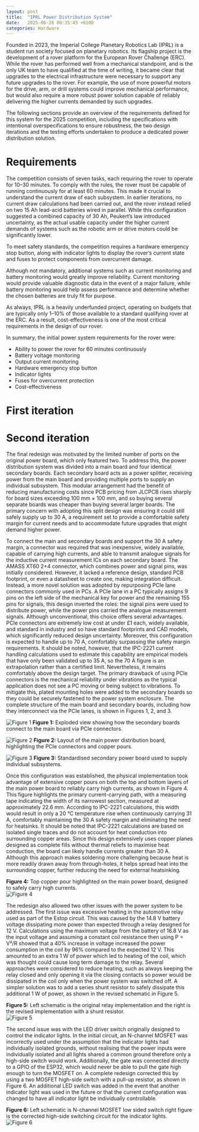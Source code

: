 ```yaml
---
layout: post
title:  "IPRL Power Distribution System"
date:   2025-06-28 00:35:45 +0100
categories: Hardware
---
```

Founded in 2023, the Imperial College Planetary Robotics Lab (IPRL) is a student run society focused on planetary robotics. Its flagship project is the development of a rover platform for the European Rover Challenge (ERC). While the rover has performed well from a mechanical standpoint, and is the only UK team to have qualified at the time of writing, it became clear that upgrades to the electrical infrastructure were necessary to support any future upgrades to the rover. For example, the use of more powerful motors for the drive, arm, or drill systems could improve mechanical performance, but would also require a more robust power solution capable of reliably delivering the higher currents demanded by such upgrades.

The following sections provide an overview of the requirements defined for this system for the 2025 competition, including the specifications with intentional overspecifications to ensure robustness, the two design iterations and the testing efforts undertaken to produce a dedicated power distribution solution.

# Requirements

The competition consists of seven tasks, each requiring the rover to operate for 10–30 minutes. To comply with the rules, the rover must be capable of running continuously for at least 60 minutes. This made it crucial to understand the current draw of each subsystem. In earlier iterations, no current draw calculations had been carried out, and the rover instead relied on two 15 Ah lead-acid batteries wired in parallel. While this configuration suggested a combined capacity of 30 Ah, Peukert’s law introduced uncertainty, as the actual usable capacity under the higher current demands of systems such as the robotic arm or drive motors could be significantly lower.

To meet safety standards, the competition requires a hardware emergency stop button, along with indicator lights to display the rover’s current state and fuses to protect components from overcurrent damage.

Although not mandatory, additional systems such as current monitoring and battery monitoring would greatly improve reliability. Current monitoring would provide valuable diagnostic data in the event of a major failure, while battery monitoring would help assess performance and determine whether the chosen batteries are truly fit for purpose.

As always, IPRL is a heavily underfunded project, operating on budgets that are typically only 1–10% of those available to a standard qualifying rover at the ERC. As a result, cost-effectiveness is one of the most critical requirements in the design of our rover.

In summary, the initial power system requirements for the rover were:
- Ability to power the rover for 60 minutes continuously
- Battery voltage monitoring
- Output current monitoring
- Hardware emergency stop button
- Indicator lights
- Fuses for overcurrent protection
- Cost-effectiveness

# First iteration


# Second iteration

The final redesign was motivated by the limited number of ports on the original power board, which only featured two. To address this, the power distribution system was divided into a main board and four identical secondary boards. Each secondary board acts as a power splitter, receiving power from the main board and providing multiple ports to supply an individual subsystem. This modular arrangement had the benefit of reducing manufacturing costs since PCB pricing from JLCPCB rises sharply for board sizes exceeding 100 mm × 100 mm, and so buying several separate boards was cheaper than buying several larger boards. The primary concern with adopting this split design was ensuring it could still safely supply up to 30 A, a requirement set to provide a comfortable safety margin for current needs and to accommodate future upgrades that might demand higher power.

To connect the main and secondary boards and support the 30 A safety margin, a connector was required that was inexpensive, widely available, capable of carrying high currents, and able to transmit analogue signals for the inductive current measurement ICs on each secondary board. The AMASS XT60 2+4 connector, which combines power and signal pins, was initially considered. However, it lacked a reference design, standard PCB footprint, or even a datasheet to create one, making integration difficult. Instead, a more novel solution was adopted by repurposing PCIe lane connectors commonly used in PCs. A PCIe lane in a PC typically assigns 9 pins on the left side of the mechanical key for power and the remaining 155 pins for signals, this design inverted the roles: the signal pins were used to distribute power, while the power pins carried the analogue measurement signals. Although unconventional, this choice offers several advantages. PCIe connectors are extremely low cost at under £1 each, widely available, and standard in industry and so have standard footprints and CAD models, which significantly reduced design uncertainty. Moreover, this configuration is expected to handle up to 70 A, comfortably surpassing the safety margin requirements. It should be noted, however, that the IPC-2221 current handling calculations used to estimate this capability are empirical models that have only been validated up to 35 A, so the 70 A figure is an extrapolation rather than a certified limit. Nevertheless, it remains comfortably above the design target. The primary drawback of using PCIe connectors is the mechanical reliability under vibrations as the typical application does not see a PC moving or being subject to vibrations. To mitigate this, plated mounting holes were added to the secondary boards so they could be securely fastened to the power system enclosure. The complete structure of the main board and secondary boards, including how they interconnect via the PCIe lanes, is shown in Figures 1, 2, and 3.

![Figure 1](/assets/images/board_exploded.png)
**Figure 1:** Exploded view showing how the secondary boards connect to the main board via PCIe connectors.  

![Figure 2](/assets/images/main_board.png)
**Figure 2:** Layout of the main power distribution board, highlighting the PCIe connectors and copper pours.  

![Figure 3](/assets/images/secondary_board.png)
**Figure 3:** Standardised secondary power board used to supply individual subsystems.  

Once this configuration was established, the physical implementation took advantage of extensive copper pours on both the top and bottom layers of the main power board to reliably carry high currents, as shown in Figure 4. This figure highlights the primary current-carrying path, with a measuring tape indicating the width of its narrowest section, measured at approximately 22.6 mm. According to IPC-2221 calculations, this width would result in only a 20 °C temperature rise when continuously carrying 31 A, comfortably maintaining the 30 A safety margin and eliminating the need for heatsinks. It should be noted that IPC-2221 calculations are based on isolated single traces and do not account for heat conduction into surrounding copper areas. Since this design extensively uses copper planes designed as complete fills without thermal reliefs to maximise heat conduction, the board can likely handle currents greater than 30 A. Although this approach makes soldering more challenging because heat is more readily drawn away from through-holes, it helps spread heat into the surrounding copper, further reducing the need for external heatsinking.

**Figure 4:** Top copper pour highlighted on the main power board, designed to safely carry high currents.  
![Figure 4](Final%20Design/Images/Electronics/copper_pours.png)

The redesign also allowed two other issues with the power system to be addressed. The first issue was excessive heating in the automotive relay used as part of the Estop circuit. This was caused by the 14.8 V battery voltage dissipating more power than expected through a relay designed for 12 V. Calculations using the maximum voltage from the battery of 16.8 V as the input voltage and assuming a constant coil resistance then using P = V²/R showed that a 40% increase in voltage increased the power consumption in the coil by 96% compared to the expected 12 V. This amounted to an extra 1 W of power which led to heating of the coil, which was thought could cause long term damage to the relay. Several approaches were considered to reduce heating, such as always keeping the relay closed and only opening it via the closing contacts so power would be dissipated in the coil only when the power system was switched off. A simpler solution was to add a series shunt resistor to safely dissipate this additional 1 W of power, as shown in the revised schematic in Figure 5.

**Figure 5:** Left schematic is the original relay implementation and the right is the revised implementation with a shunt resistor.  
![Figure 5](Final%20Design/Images/Electronics/relay_schematic.png)

The second issue was with the LED driver switch originally designed to control the indicator lights. In the initial circuit, an N-channel MOSFET was incorrectly used under the assumption that the indicator lights had individually isolated grounds, without realising that the power inputs were individually isolated and all lights shared a common ground therefore only a high-side switch would work. Additionally, the gate was connected directly to a GPIO of the ESP32, which would never be able to pull the gate high enough to turn the MOSFET on. A complete redesign corrected this by using a two MOSFET high-side switch with a pull-up resistor, as shown in Figure 6. An additional LED switch was added in the event that another indicator light was used in the future or that the current configuration was changed to have all indicator light be individually controllable.

**Figure 6:** Left schematic is N-channel MOSFET low sided switch right figure is the corrected high-side switching circuit for the indicator lights.  
![Figure 6](Final%20Design/Images/Electronics/indicator_schematic.png)
